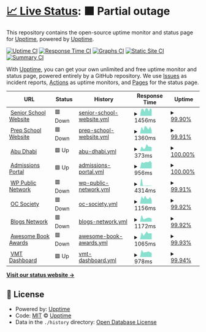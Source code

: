 # [📈 Live Status](https://upptime.github.io/upptime): <!--live status--> **🟧 Partial outage**

This repository contains the open-source uptime monitor and status page for [Upptime](https://upptime.js.org), powered by [Upptime](https://github.com/upptime/upptime).

[![Uptime CI](https://github.com/fredbradley/uptime/workflows/Uptime%20CI/badge.svg)](https://github.com/fredbradley/uptime/actions?query=workflow%3A%22Uptime+CI%22)
[![Response Time CI](https://github.com/fredbradley/uptime/workflows/Response%20Time%20CI/badge.svg)](https://github.com/fredbradley/uptime/actions?query=workflow%3A%22Response+Time+CI%22)
[![Graphs CI](https://github.com/fredbradley/uptime/workflows/Graphs%20CI/badge.svg)](https://github.com/fredbradley/uptime/actions?query=workflow%3A%22Graphs+CI%22)
[![Static Site CI](https://github.com/fredbradley/uptime/workflows/Static%20Site%20CI/badge.svg)](https://github.com/fredbradley/uptime/actions?query=workflow%3A%22Static+Site+CI%22)
[![Summary CI](https://github.com/fredbradley/uptime/workflows/Summary%20CI/badge.svg)](https://github.com/fredbradley/uptime/actions?query=workflow%3A%22Summary+CI%22)

With [Upptime](https://upptime.js.org), you can get your own unlimited and free uptime monitor and status page, powered entirely by a GitHub repository. We use [Issues](https://github.com/upptime/upptime/issues) as incident reports, [Actions](https://github.com/fredbradley/uptime/actions) as uptime monitors, and [Pages](https://upptime.github.io/upptime) for the status page.

<!--start: status pages-->
<!-- This summary is generated by Upptime (https://github.com/upptime/upptime) -->
<!-- Do not edit this manually, your changes will be overwritten -->
<!-- prettier-ignore -->
| URL | Status | History | Response Time | Uptime |
| --- | ------ | ------- | ------------- | ------ |
| <img alt="" src="https://favicons.githubusercontent.com/www.cranleigh.org" height="13"> [Senior School Website](https://www.cranleigh.org) | 🟥 Down | [senior-school-website.yml](https://github.com/fredbradley/upptime/commits/HEAD/history/senior-school-website.yml) | <details><summary><img alt="Response time graph" src="./graphs/senior-school-website/response-time-week.png" height="20"> 1456ms</summary><br><a href="https://uptime.cran.ly/history/senior-school-website"><img alt="Response time 5165" src="https://img.shields.io/endpoint?url=https%3A%2F%2Fraw.githubusercontent.com%2Ffredbradley%2Fupptime%2FHEAD%2Fapi%2Fsenior-school-website%2Fresponse-time.json"></a><br><a href="https://uptime.cran.ly/history/senior-school-website"><img alt="24-hour response time 1483" src="https://img.shields.io/endpoint?url=https%3A%2F%2Fraw.githubusercontent.com%2Ffredbradley%2Fupptime%2FHEAD%2Fapi%2Fsenior-school-website%2Fresponse-time-day.json"></a><br><a href="https://uptime.cran.ly/history/senior-school-website"><img alt="7-day response time 1456" src="https://img.shields.io/endpoint?url=https%3A%2F%2Fraw.githubusercontent.com%2Ffredbradley%2Fupptime%2FHEAD%2Fapi%2Fsenior-school-website%2Fresponse-time-week.json"></a><br><a href="https://uptime.cran.ly/history/senior-school-website"><img alt="30-day response time 2511" src="https://img.shields.io/endpoint?url=https%3A%2F%2Fraw.githubusercontent.com%2Ffredbradley%2Fupptime%2FHEAD%2Fapi%2Fsenior-school-website%2Fresponse-time-month.json"></a><br><a href="https://uptime.cran.ly/history/senior-school-website"><img alt="1-year response time 5165" src="https://img.shields.io/endpoint?url=https%3A%2F%2Fraw.githubusercontent.com%2Ffredbradley%2Fupptime%2FHEAD%2Fapi%2Fsenior-school-website%2Fresponse-time-year.json"></a></details> | <details><summary><a href="https://uptime.cran.ly/history/senior-school-website">99.90%</a></summary><a href="https://uptime.cran.ly/history/senior-school-website"><img alt="All-time uptime 97.32%" src="https://img.shields.io/endpoint?url=https%3A%2F%2Fraw.githubusercontent.com%2Ffredbradley%2Fupptime%2FHEAD%2Fapi%2Fsenior-school-website%2Fuptime.json"></a><br><a href="https://uptime.cran.ly/history/senior-school-website"><img alt="24-hour uptime 99.28%" src="https://img.shields.io/endpoint?url=https%3A%2F%2Fraw.githubusercontent.com%2Ffredbradley%2Fupptime%2FHEAD%2Fapi%2Fsenior-school-website%2Fuptime-day.json"></a><br><a href="https://uptime.cran.ly/history/senior-school-website"><img alt="7-day uptime 99.90%" src="https://img.shields.io/endpoint?url=https%3A%2F%2Fraw.githubusercontent.com%2Ffredbradley%2Fupptime%2FHEAD%2Fapi%2Fsenior-school-website%2Fuptime-week.json"></a><br><a href="https://uptime.cran.ly/history/senior-school-website"><img alt="30-day uptime 97.88%" src="https://img.shields.io/endpoint?url=https%3A%2F%2Fraw.githubusercontent.com%2Ffredbradley%2Fupptime%2FHEAD%2Fapi%2Fsenior-school-website%2Fuptime-month.json"></a><br><a href="https://uptime.cran.ly/history/senior-school-website"><img alt="1-year uptime 97.32%" src="https://img.shields.io/endpoint?url=https%3A%2F%2Fraw.githubusercontent.com%2Ffredbradley%2Fupptime%2FHEAD%2Fapi%2Fsenior-school-website%2Fuptime-year.json"></a></details>
| <img alt="" src="https://favicons.githubusercontent.com/www.cranprep.org" height="13"> [Prep School Website](https://www.cranprep.org) | 🟥 Down | [prep-school-website.yml](https://github.com/fredbradley/upptime/commits/HEAD/history/prep-school-website.yml) | <details><summary><img alt="Response time graph" src="./graphs/prep-school-website/response-time-week.png" height="20"> 1360ms</summary><br><a href="https://uptime.cran.ly/history/prep-school-website"><img alt="Response time 1763" src="https://img.shields.io/endpoint?url=https%3A%2F%2Fraw.githubusercontent.com%2Ffredbradley%2Fupptime%2FHEAD%2Fapi%2Fprep-school-website%2Fresponse-time.json"></a><br><a href="https://uptime.cran.ly/history/prep-school-website"><img alt="24-hour response time 858" src="https://img.shields.io/endpoint?url=https%3A%2F%2Fraw.githubusercontent.com%2Ffredbradley%2Fupptime%2FHEAD%2Fapi%2Fprep-school-website%2Fresponse-time-day.json"></a><br><a href="https://uptime.cran.ly/history/prep-school-website"><img alt="7-day response time 1360" src="https://img.shields.io/endpoint?url=https%3A%2F%2Fraw.githubusercontent.com%2Ffredbradley%2Fupptime%2FHEAD%2Fapi%2Fprep-school-website%2Fresponse-time-week.json"></a><br><a href="https://uptime.cran.ly/history/prep-school-website"><img alt="30-day response time 1679" src="https://img.shields.io/endpoint?url=https%3A%2F%2Fraw.githubusercontent.com%2Ffredbradley%2Fupptime%2FHEAD%2Fapi%2Fprep-school-website%2Fresponse-time-month.json"></a><br><a href="https://uptime.cran.ly/history/prep-school-website"><img alt="1-year response time 1763" src="https://img.shields.io/endpoint?url=https%3A%2F%2Fraw.githubusercontent.com%2Ffredbradley%2Fupptime%2FHEAD%2Fapi%2Fprep-school-website%2Fresponse-time-year.json"></a></details> | <details><summary><a href="https://uptime.cran.ly/history/prep-school-website">99.91%</a></summary><a href="https://uptime.cran.ly/history/prep-school-website"><img alt="All-time uptime 97.44%" src="https://img.shields.io/endpoint?url=https%3A%2F%2Fraw.githubusercontent.com%2Ffredbradley%2Fupptime%2FHEAD%2Fapi%2Fprep-school-website%2Fuptime.json"></a><br><a href="https://uptime.cran.ly/history/prep-school-website"><img alt="24-hour uptime 99.36%" src="https://img.shields.io/endpoint?url=https%3A%2F%2Fraw.githubusercontent.com%2Ffredbradley%2Fupptime%2FHEAD%2Fapi%2Fprep-school-website%2Fuptime-day.json"></a><br><a href="https://uptime.cran.ly/history/prep-school-website"><img alt="7-day uptime 99.91%" src="https://img.shields.io/endpoint?url=https%3A%2F%2Fraw.githubusercontent.com%2Ffredbradley%2Fupptime%2FHEAD%2Fapi%2Fprep-school-website%2Fuptime-week.json"></a><br><a href="https://uptime.cran.ly/history/prep-school-website"><img alt="30-day uptime 99.89%" src="https://img.shields.io/endpoint?url=https%3A%2F%2Fraw.githubusercontent.com%2Ffredbradley%2Fupptime%2FHEAD%2Fapi%2Fprep-school-website%2Fuptime-month.json"></a><br><a href="https://uptime.cran.ly/history/prep-school-website"><img alt="1-year uptime 97.44%" src="https://img.shields.io/endpoint?url=https%3A%2F%2Fraw.githubusercontent.com%2Ffredbradley%2Fupptime%2FHEAD%2Fapi%2Fprep-school-website%2Fuptime-year.json"></a></details>
| <img alt="" src="https://favicons.githubusercontent.com/www.cranleigh.ae" height="13"> [Abu Dhabi](https://www.cranleigh.ae) | 🟩 Up | [abu-dhabi.yml](https://github.com/fredbradley/upptime/commits/HEAD/history/abu-dhabi.yml) | <details><summary><img alt="Response time graph" src="./graphs/abu-dhabi/response-time-week.png" height="20"> 373ms</summary><br><a href="https://uptime.cran.ly/history/abu-dhabi"><img alt="Response time 384" src="https://img.shields.io/endpoint?url=https%3A%2F%2Fraw.githubusercontent.com%2Ffredbradley%2Fupptime%2FHEAD%2Fapi%2Fabu-dhabi%2Fresponse-time.json"></a><br><a href="https://uptime.cran.ly/history/abu-dhabi"><img alt="24-hour response time 344" src="https://img.shields.io/endpoint?url=https%3A%2F%2Fraw.githubusercontent.com%2Ffredbradley%2Fupptime%2FHEAD%2Fapi%2Fabu-dhabi%2Fresponse-time-day.json"></a><br><a href="https://uptime.cran.ly/history/abu-dhabi"><img alt="7-day response time 373" src="https://img.shields.io/endpoint?url=https%3A%2F%2Fraw.githubusercontent.com%2Ffredbradley%2Fupptime%2FHEAD%2Fapi%2Fabu-dhabi%2Fresponse-time-week.json"></a><br><a href="https://uptime.cran.ly/history/abu-dhabi"><img alt="30-day response time 384" src="https://img.shields.io/endpoint?url=https%3A%2F%2Fraw.githubusercontent.com%2Ffredbradley%2Fupptime%2FHEAD%2Fapi%2Fabu-dhabi%2Fresponse-time-month.json"></a><br><a href="https://uptime.cran.ly/history/abu-dhabi"><img alt="1-year response time 384" src="https://img.shields.io/endpoint?url=https%3A%2F%2Fraw.githubusercontent.com%2Ffredbradley%2Fupptime%2FHEAD%2Fapi%2Fabu-dhabi%2Fresponse-time-year.json"></a></details> | <details><summary><a href="https://uptime.cran.ly/history/abu-dhabi">100.00%</a></summary><a href="https://uptime.cran.ly/history/abu-dhabi"><img alt="All-time uptime 100.00%" src="https://img.shields.io/endpoint?url=https%3A%2F%2Fraw.githubusercontent.com%2Ffredbradley%2Fupptime%2FHEAD%2Fapi%2Fabu-dhabi%2Fuptime.json"></a><br><a href="https://uptime.cran.ly/history/abu-dhabi"><img alt="24-hour uptime 100.00%" src="https://img.shields.io/endpoint?url=https%3A%2F%2Fraw.githubusercontent.com%2Ffredbradley%2Fupptime%2FHEAD%2Fapi%2Fabu-dhabi%2Fuptime-day.json"></a><br><a href="https://uptime.cran.ly/history/abu-dhabi"><img alt="7-day uptime 100.00%" src="https://img.shields.io/endpoint?url=https%3A%2F%2Fraw.githubusercontent.com%2Ffredbradley%2Fupptime%2FHEAD%2Fapi%2Fabu-dhabi%2Fuptime-week.json"></a><br><a href="https://uptime.cran.ly/history/abu-dhabi"><img alt="30-day uptime 100.00%" src="https://img.shields.io/endpoint?url=https%3A%2F%2Fraw.githubusercontent.com%2Ffredbradley%2Fupptime%2FHEAD%2Fapi%2Fabu-dhabi%2Fuptime-month.json"></a><br><a href="https://uptime.cran.ly/history/abu-dhabi"><img alt="1-year uptime 100.00%" src="https://img.shields.io/endpoint?url=https%3A%2F%2Fraw.githubusercontent.com%2Ffredbradley%2Fupptime%2FHEAD%2Fapi%2Fabu-dhabi%2Fuptime-year.json"></a></details>
| <img alt="" src="https://favicons.githubusercontent.com/admissions.cranleigh.org" height="13"> [Admissions Portal](https://admissions.cranleigh.org) | 🟩 Up | [admissions-portal.yml](https://github.com/fredbradley/upptime/commits/HEAD/history/admissions-portal.yml) | <details><summary><img alt="Response time graph" src="./graphs/admissions-portal/response-time-week.png" height="20"> 956ms</summary><br><a href="https://uptime.cran.ly/history/admissions-portal"><img alt="Response time 1646" src="https://img.shields.io/endpoint?url=https%3A%2F%2Fraw.githubusercontent.com%2Ffredbradley%2Fupptime%2FHEAD%2Fapi%2Fadmissions-portal%2Fresponse-time.json"></a><br><a href="https://uptime.cran.ly/history/admissions-portal"><img alt="24-hour response time 869" src="https://img.shields.io/endpoint?url=https%3A%2F%2Fraw.githubusercontent.com%2Ffredbradley%2Fupptime%2FHEAD%2Fapi%2Fadmissions-portal%2Fresponse-time-day.json"></a><br><a href="https://uptime.cran.ly/history/admissions-portal"><img alt="7-day response time 956" src="https://img.shields.io/endpoint?url=https%3A%2F%2Fraw.githubusercontent.com%2Ffredbradley%2Fupptime%2FHEAD%2Fapi%2Fadmissions-portal%2Fresponse-time-week.json"></a><br><a href="https://uptime.cran.ly/history/admissions-portal"><img alt="30-day response time 1646" src="https://img.shields.io/endpoint?url=https%3A%2F%2Fraw.githubusercontent.com%2Ffredbradley%2Fupptime%2FHEAD%2Fapi%2Fadmissions-portal%2Fresponse-time-month.json"></a><br><a href="https://uptime.cran.ly/history/admissions-portal"><img alt="1-year response time 1646" src="https://img.shields.io/endpoint?url=https%3A%2F%2Fraw.githubusercontent.com%2Ffredbradley%2Fupptime%2FHEAD%2Fapi%2Fadmissions-portal%2Fresponse-time-year.json"></a></details> | <details><summary><a href="https://uptime.cran.ly/history/admissions-portal">100.00%</a></summary><a href="https://uptime.cran.ly/history/admissions-portal"><img alt="All-time uptime 99.75%" src="https://img.shields.io/endpoint?url=https%3A%2F%2Fraw.githubusercontent.com%2Ffredbradley%2Fupptime%2FHEAD%2Fapi%2Fadmissions-portal%2Fuptime.json"></a><br><a href="https://uptime.cran.ly/history/admissions-portal"><img alt="24-hour uptime 100.00%" src="https://img.shields.io/endpoint?url=https%3A%2F%2Fraw.githubusercontent.com%2Ffredbradley%2Fupptime%2FHEAD%2Fapi%2Fadmissions-portal%2Fuptime-day.json"></a><br><a href="https://uptime.cran.ly/history/admissions-portal"><img alt="7-day uptime 100.00%" src="https://img.shields.io/endpoint?url=https%3A%2F%2Fraw.githubusercontent.com%2Ffredbradley%2Fupptime%2FHEAD%2Fapi%2Fadmissions-portal%2Fuptime-week.json"></a><br><a href="https://uptime.cran.ly/history/admissions-portal"><img alt="30-day uptime 99.75%" src="https://img.shields.io/endpoint?url=https%3A%2F%2Fraw.githubusercontent.com%2Ffredbradley%2Fupptime%2FHEAD%2Fapi%2Fadmissions-portal%2Fuptime-month.json"></a><br><a href="https://uptime.cran.ly/history/admissions-portal"><img alt="1-year uptime 99.75%" src="https://img.shields.io/endpoint?url=https%3A%2F%2Fraw.githubusercontent.com%2Ffredbradley%2Fupptime%2FHEAD%2Fapi%2Fadmissions-portal%2Fuptime-year.json"></a></details>
| <img alt="" src="https://favicons.githubusercontent.com/wordpress-public.cranleigh.org" height="13"> [WP Public Network](https://wordpress-public.cranleigh.org) | 🟥 Down | [wp-public-network.yml](https://github.com/fredbradley/upptime/commits/HEAD/history/wp-public-network.yml) | <details><summary><img alt="Response time graph" src="./graphs/wp-public-network/response-time-week.png" height="20"> 4314ms</summary><br><a href="https://uptime.cran.ly/history/wp-public-network"><img alt="Response time 2172" src="https://img.shields.io/endpoint?url=https%3A%2F%2Fraw.githubusercontent.com%2Ffredbradley%2Fupptime%2FHEAD%2Fapi%2Fwp-public-network%2Fresponse-time.json"></a><br><a href="https://uptime.cran.ly/history/wp-public-network"><img alt="24-hour response time 509" src="https://img.shields.io/endpoint?url=https%3A%2F%2Fraw.githubusercontent.com%2Ffredbradley%2Fupptime%2FHEAD%2Fapi%2Fwp-public-network%2Fresponse-time-day.json"></a><br><a href="https://uptime.cran.ly/history/wp-public-network"><img alt="7-day response time 4314" src="https://img.shields.io/endpoint?url=https%3A%2F%2Fraw.githubusercontent.com%2Ffredbradley%2Fupptime%2FHEAD%2Fapi%2Fwp-public-network%2Fresponse-time-week.json"></a><br><a href="https://uptime.cran.ly/history/wp-public-network"><img alt="30-day response time 2172" src="https://img.shields.io/endpoint?url=https%3A%2F%2Fraw.githubusercontent.com%2Ffredbradley%2Fupptime%2FHEAD%2Fapi%2Fwp-public-network%2Fresponse-time-month.json"></a><br><a href="https://uptime.cran.ly/history/wp-public-network"><img alt="1-year response time 2172" src="https://img.shields.io/endpoint?url=https%3A%2F%2Fraw.githubusercontent.com%2Ffredbradley%2Fupptime%2FHEAD%2Fapi%2Fwp-public-network%2Fresponse-time-year.json"></a></details> | <details><summary><a href="https://uptime.cran.ly/history/wp-public-network">99.91%</a></summary><a href="https://uptime.cran.ly/history/wp-public-network"><img alt="All-time uptime 99.97%" src="https://img.shields.io/endpoint?url=https%3A%2F%2Fraw.githubusercontent.com%2Ffredbradley%2Fupptime%2FHEAD%2Fapi%2Fwp-public-network%2Fuptime.json"></a><br><a href="https://uptime.cran.ly/history/wp-public-network"><img alt="24-hour uptime 99.40%" src="https://img.shields.io/endpoint?url=https%3A%2F%2Fraw.githubusercontent.com%2Ffredbradley%2Fupptime%2FHEAD%2Fapi%2Fwp-public-network%2Fuptime-day.json"></a><br><a href="https://uptime.cran.ly/history/wp-public-network"><img alt="7-day uptime 99.91%" src="https://img.shields.io/endpoint?url=https%3A%2F%2Fraw.githubusercontent.com%2Ffredbradley%2Fupptime%2FHEAD%2Fapi%2Fwp-public-network%2Fuptime-week.json"></a><br><a href="https://uptime.cran.ly/history/wp-public-network"><img alt="30-day uptime 99.97%" src="https://img.shields.io/endpoint?url=https%3A%2F%2Fraw.githubusercontent.com%2Ffredbradley%2Fupptime%2FHEAD%2Fapi%2Fwp-public-network%2Fuptime-month.json"></a><br><a href="https://uptime.cran.ly/history/wp-public-network"><img alt="1-year uptime 99.97%" src="https://img.shields.io/endpoint?url=https%3A%2F%2Fraw.githubusercontent.com%2Ffredbradley%2Fupptime%2FHEAD%2Fapi%2Fwp-public-network%2Fuptime-year.json"></a></details>
| <img alt="" src="https://favicons.githubusercontent.com/www.ocsociety.org" height="13"> [OC Society](https://www.ocsociety.org) | 🟥 Down | [oc-society.yml](https://github.com/fredbradley/upptime/commits/HEAD/history/oc-society.yml) | <details><summary><img alt="Response time graph" src="./graphs/oc-society/response-time-week.png" height="20"> 1156ms</summary><br><a href="https://uptime.cran.ly/history/oc-society"><img alt="Response time 1511" src="https://img.shields.io/endpoint?url=https%3A%2F%2Fraw.githubusercontent.com%2Ffredbradley%2Fupptime%2FHEAD%2Fapi%2Foc-society%2Fresponse-time.json"></a><br><a href="https://uptime.cran.ly/history/oc-society"><img alt="24-hour response time 754" src="https://img.shields.io/endpoint?url=https%3A%2F%2Fraw.githubusercontent.com%2Ffredbradley%2Fupptime%2FHEAD%2Fapi%2Foc-society%2Fresponse-time-day.json"></a><br><a href="https://uptime.cran.ly/history/oc-society"><img alt="7-day response time 1156" src="https://img.shields.io/endpoint?url=https%3A%2F%2Fraw.githubusercontent.com%2Ffredbradley%2Fupptime%2FHEAD%2Fapi%2Foc-society%2Fresponse-time-week.json"></a><br><a href="https://uptime.cran.ly/history/oc-society"><img alt="30-day response time 1572" src="https://img.shields.io/endpoint?url=https%3A%2F%2Fraw.githubusercontent.com%2Ffredbradley%2Fupptime%2FHEAD%2Fapi%2Foc-society%2Fresponse-time-month.json"></a><br><a href="https://uptime.cran.ly/history/oc-society"><img alt="1-year response time 1511" src="https://img.shields.io/endpoint?url=https%3A%2F%2Fraw.githubusercontent.com%2Ffredbradley%2Fupptime%2FHEAD%2Fapi%2Foc-society%2Fresponse-time-year.json"></a></details> | <details><summary><a href="https://uptime.cran.ly/history/oc-society">99.92%</a></summary><a href="https://uptime.cran.ly/history/oc-society"><img alt="All-time uptime 94.73%" src="https://img.shields.io/endpoint?url=https%3A%2F%2Fraw.githubusercontent.com%2Ffredbradley%2Fupptime%2FHEAD%2Fapi%2Foc-society%2Fuptime.json"></a><br><a href="https://uptime.cran.ly/history/oc-society"><img alt="24-hour uptime 99.43%" src="https://img.shields.io/endpoint?url=https%3A%2F%2Fraw.githubusercontent.com%2Ffredbradley%2Fupptime%2FHEAD%2Fapi%2Foc-society%2Fuptime-day.json"></a><br><a href="https://uptime.cran.ly/history/oc-society"><img alt="7-day uptime 99.92%" src="https://img.shields.io/endpoint?url=https%3A%2F%2Fraw.githubusercontent.com%2Ffredbradley%2Fupptime%2FHEAD%2Fapi%2Foc-society%2Fuptime-week.json"></a><br><a href="https://uptime.cran.ly/history/oc-society"><img alt="30-day uptime 99.98%" src="https://img.shields.io/endpoint?url=https%3A%2F%2Fraw.githubusercontent.com%2Ffredbradley%2Fupptime%2FHEAD%2Fapi%2Foc-society%2Fuptime-month.json"></a><br><a href="https://uptime.cran.ly/history/oc-society"><img alt="1-year uptime 94.73%" src="https://img.shields.io/endpoint?url=https%3A%2F%2Fraw.githubusercontent.com%2Ffredbradley%2Fupptime%2FHEAD%2Fapi%2Foc-society%2Fuptime-year.json"></a></details>
| <img alt="" src="https://favicons.githubusercontent.com/blogs.cranleigh.org" height="13"> [Blogs Network](https://blogs.cranleigh.org) | 🟥 Down | [blogs-network.yml](https://github.com/fredbradley/upptime/commits/HEAD/history/blogs-network.yml) | <details><summary><img alt="Response time graph" src="./graphs/blogs-network/response-time-week.png" height="20"> 1172ms</summary><br><a href="https://uptime.cran.ly/history/blogs-network"><img alt="Response time 3188" src="https://img.shields.io/endpoint?url=https%3A%2F%2Fraw.githubusercontent.com%2Ffredbradley%2Fupptime%2FHEAD%2Fapi%2Fblogs-network%2Fresponse-time.json"></a><br><a href="https://uptime.cran.ly/history/blogs-network"><img alt="24-hour response time 927" src="https://img.shields.io/endpoint?url=https%3A%2F%2Fraw.githubusercontent.com%2Ffredbradley%2Fupptime%2FHEAD%2Fapi%2Fblogs-network%2Fresponse-time-day.json"></a><br><a href="https://uptime.cran.ly/history/blogs-network"><img alt="7-day response time 1172" src="https://img.shields.io/endpoint?url=https%3A%2F%2Fraw.githubusercontent.com%2Ffredbradley%2Fupptime%2FHEAD%2Fapi%2Fblogs-network%2Fresponse-time-week.json"></a><br><a href="https://uptime.cran.ly/history/blogs-network"><img alt="30-day response time 3188" src="https://img.shields.io/endpoint?url=https%3A%2F%2Fraw.githubusercontent.com%2Ffredbradley%2Fupptime%2FHEAD%2Fapi%2Fblogs-network%2Fresponse-time-month.json"></a><br><a href="https://uptime.cran.ly/history/blogs-network"><img alt="1-year response time 3188" src="https://img.shields.io/endpoint?url=https%3A%2F%2Fraw.githubusercontent.com%2Ffredbradley%2Fupptime%2FHEAD%2Fapi%2Fblogs-network%2Fresponse-time-year.json"></a></details> | <details><summary><a href="https://uptime.cran.ly/history/blogs-network">99.92%</a></summary><a href="https://uptime.cran.ly/history/blogs-network"><img alt="All-time uptime 99.97%" src="https://img.shields.io/endpoint?url=https%3A%2F%2Fraw.githubusercontent.com%2Ffredbradley%2Fupptime%2FHEAD%2Fapi%2Fblogs-network%2Fuptime.json"></a><br><a href="https://uptime.cran.ly/history/blogs-network"><img alt="24-hour uptime 99.46%" src="https://img.shields.io/endpoint?url=https%3A%2F%2Fraw.githubusercontent.com%2Ffredbradley%2Fupptime%2FHEAD%2Fapi%2Fblogs-network%2Fuptime-day.json"></a><br><a href="https://uptime.cran.ly/history/blogs-network"><img alt="7-day uptime 99.92%" src="https://img.shields.io/endpoint?url=https%3A%2F%2Fraw.githubusercontent.com%2Ffredbradley%2Fupptime%2FHEAD%2Fapi%2Fblogs-network%2Fuptime-week.json"></a><br><a href="https://uptime.cran.ly/history/blogs-network"><img alt="30-day uptime 99.97%" src="https://img.shields.io/endpoint?url=https%3A%2F%2Fraw.githubusercontent.com%2Ffredbradley%2Fupptime%2FHEAD%2Fapi%2Fblogs-network%2Fuptime-month.json"></a><br><a href="https://uptime.cran.ly/history/blogs-network"><img alt="1-year uptime 99.97%" src="https://img.shields.io/endpoint?url=https%3A%2F%2Fraw.githubusercontent.com%2Ffredbradley%2Fupptime%2FHEAD%2Fapi%2Fblogs-network%2Fuptime-year.json"></a></details>
| <img alt="" src="https://favicons.githubusercontent.com/www.awesomebookawards.com" height="13"> [Awesome Book Awards](https://www.awesomebookawards.com) | 🟥 Down | [awesome-book-awards.yml](https://github.com/fredbradley/upptime/commits/HEAD/history/awesome-book-awards.yml) | <details><summary><img alt="Response time graph" src="./graphs/awesome-book-awards/response-time-week.png" height="20"> 1065ms</summary><br><a href="https://uptime.cran.ly/history/awesome-book-awards"><img alt="Response time 2219" src="https://img.shields.io/endpoint?url=https%3A%2F%2Fraw.githubusercontent.com%2Ffredbradley%2Fupptime%2FHEAD%2Fapi%2Fawesome-book-awards%2Fresponse-time.json"></a><br><a href="https://uptime.cran.ly/history/awesome-book-awards"><img alt="24-hour response time 1070" src="https://img.shields.io/endpoint?url=https%3A%2F%2Fraw.githubusercontent.com%2Ffredbradley%2Fupptime%2FHEAD%2Fapi%2Fawesome-book-awards%2Fresponse-time-day.json"></a><br><a href="https://uptime.cran.ly/history/awesome-book-awards"><img alt="7-day response time 1065" src="https://img.shields.io/endpoint?url=https%3A%2F%2Fraw.githubusercontent.com%2Ffredbradley%2Fupptime%2FHEAD%2Fapi%2Fawesome-book-awards%2Fresponse-time-week.json"></a><br><a href="https://uptime.cran.ly/history/awesome-book-awards"><img alt="30-day response time 2219" src="https://img.shields.io/endpoint?url=https%3A%2F%2Fraw.githubusercontent.com%2Ffredbradley%2Fupptime%2FHEAD%2Fapi%2Fawesome-book-awards%2Fresponse-time-month.json"></a><br><a href="https://uptime.cran.ly/history/awesome-book-awards"><img alt="1-year response time 2219" src="https://img.shields.io/endpoint?url=https%3A%2F%2Fraw.githubusercontent.com%2Ffredbradley%2Fupptime%2FHEAD%2Fapi%2Fawesome-book-awards%2Fresponse-time-year.json"></a></details> | <details><summary><a href="https://uptime.cran.ly/history/awesome-book-awards">99.93%</a></summary><a href="https://uptime.cran.ly/history/awesome-book-awards"><img alt="All-time uptime 99.98%" src="https://img.shields.io/endpoint?url=https%3A%2F%2Fraw.githubusercontent.com%2Ffredbradley%2Fupptime%2FHEAD%2Fapi%2Fawesome-book-awards%2Fuptime.json"></a><br><a href="https://uptime.cran.ly/history/awesome-book-awards"><img alt="24-hour uptime 99.50%" src="https://img.shields.io/endpoint?url=https%3A%2F%2Fraw.githubusercontent.com%2Ffredbradley%2Fupptime%2FHEAD%2Fapi%2Fawesome-book-awards%2Fuptime-day.json"></a><br><a href="https://uptime.cran.ly/history/awesome-book-awards"><img alt="7-day uptime 99.93%" src="https://img.shields.io/endpoint?url=https%3A%2F%2Fraw.githubusercontent.com%2Ffredbradley%2Fupptime%2FHEAD%2Fapi%2Fawesome-book-awards%2Fuptime-week.json"></a><br><a href="https://uptime.cran.ly/history/awesome-book-awards"><img alt="30-day uptime 99.98%" src="https://img.shields.io/endpoint?url=https%3A%2F%2Fraw.githubusercontent.com%2Ffredbradley%2Fupptime%2FHEAD%2Fapi%2Fawesome-book-awards%2Fuptime-month.json"></a><br><a href="https://uptime.cran.ly/history/awesome-book-awards"><img alt="1-year uptime 99.98%" src="https://img.shields.io/endpoint?url=https%3A%2F%2Fraw.githubusercontent.com%2Ffredbradley%2Fupptime%2FHEAD%2Fapi%2Fawesome-book-awards%2Fuptime-year.json"></a></details>
| <img alt="" src="https://favicons.githubusercontent.com/vmt.cranleigh.org" height="13"> [VMT Dashboard](https://vmt.cranleigh.org) | 🟩 Up | [vmt-dashboard.yml](https://github.com/fredbradley/upptime/commits/HEAD/history/vmt-dashboard.yml) | <details><summary><img alt="Response time graph" src="./graphs/vmt-dashboard/response-time-week.png" height="20"> 978ms</summary><br><a href="https://uptime.cran.ly/history/vmt-dashboard"><img alt="Response time 1274" src="https://img.shields.io/endpoint?url=https%3A%2F%2Fraw.githubusercontent.com%2Ffredbradley%2Fupptime%2FHEAD%2Fapi%2Fvmt-dashboard%2Fresponse-time.json"></a><br><a href="https://uptime.cran.ly/history/vmt-dashboard"><img alt="24-hour response time 703" src="https://img.shields.io/endpoint?url=https%3A%2F%2Fraw.githubusercontent.com%2Ffredbradley%2Fupptime%2FHEAD%2Fapi%2Fvmt-dashboard%2Fresponse-time-day.json"></a><br><a href="https://uptime.cran.ly/history/vmt-dashboard"><img alt="7-day response time 978" src="https://img.shields.io/endpoint?url=https%3A%2F%2Fraw.githubusercontent.com%2Ffredbradley%2Fupptime%2FHEAD%2Fapi%2Fvmt-dashboard%2Fresponse-time-week.json"></a><br><a href="https://uptime.cran.ly/history/vmt-dashboard"><img alt="30-day response time 1274" src="https://img.shields.io/endpoint?url=https%3A%2F%2Fraw.githubusercontent.com%2Ffredbradley%2Fupptime%2FHEAD%2Fapi%2Fvmt-dashboard%2Fresponse-time-month.json"></a><br><a href="https://uptime.cran.ly/history/vmt-dashboard"><img alt="1-year response time 1274" src="https://img.shields.io/endpoint?url=https%3A%2F%2Fraw.githubusercontent.com%2Ffredbradley%2Fupptime%2FHEAD%2Fapi%2Fvmt-dashboard%2Fresponse-time-year.json"></a></details> | <details><summary><a href="https://uptime.cran.ly/history/vmt-dashboard">99.94%</a></summary><a href="https://uptime.cran.ly/history/vmt-dashboard"><img alt="All-time uptime 99.98%" src="https://img.shields.io/endpoint?url=https%3A%2F%2Fraw.githubusercontent.com%2Ffredbradley%2Fupptime%2FHEAD%2Fapi%2Fvmt-dashboard%2Fuptime.json"></a><br><a href="https://uptime.cran.ly/history/vmt-dashboard"><img alt="24-hour uptime 99.57%" src="https://img.shields.io/endpoint?url=https%3A%2F%2Fraw.githubusercontent.com%2Ffredbradley%2Fupptime%2FHEAD%2Fapi%2Fvmt-dashboard%2Fuptime-day.json"></a><br><a href="https://uptime.cran.ly/history/vmt-dashboard"><img alt="7-day uptime 99.94%" src="https://img.shields.io/endpoint?url=https%3A%2F%2Fraw.githubusercontent.com%2Ffredbradley%2Fupptime%2FHEAD%2Fapi%2Fvmt-dashboard%2Fuptime-week.json"></a><br><a href="https://uptime.cran.ly/history/vmt-dashboard"><img alt="30-day uptime 99.98%" src="https://img.shields.io/endpoint?url=https%3A%2F%2Fraw.githubusercontent.com%2Ffredbradley%2Fupptime%2FHEAD%2Fapi%2Fvmt-dashboard%2Fuptime-month.json"></a><br><a href="https://uptime.cran.ly/history/vmt-dashboard"><img alt="1-year uptime 99.98%" src="https://img.shields.io/endpoint?url=https%3A%2F%2Fraw.githubusercontent.com%2Ffredbradley%2Fupptime%2FHEAD%2Fapi%2Fvmt-dashboard%2Fuptime-year.json"></a></details>

<!--end: status pages-->

[**Visit our status website →**](https://upptime.github.io/upptime)

## 📄 License

- Powered by: [Upptime](https://github.com/upptime/upptime)
- Code: [MIT](./LICENSE) © [Upptime](https://upptime.js.org)
- Data in the `./history` directory: [Open Database License](https://opendatacommons.org/licenses/odbl/1-0/)
